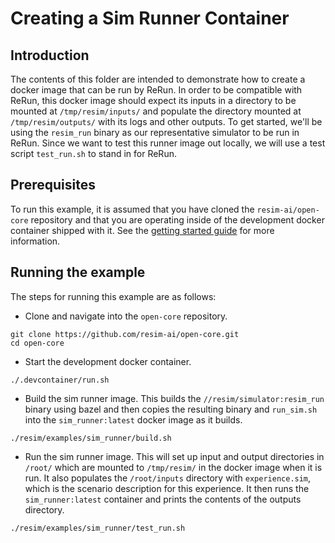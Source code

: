 # Creating a Sim Runner Container

## Introduction
The contents of this folder are intended to demonstrate how to create a docker
image that can be run by ReRun. In order to be compatible with ReRun, this
docker image should expect its inputs in a directory to be mounted at
`/tmp/resim/inputs/` and populate the directory mounted at `/tmp/resim/outputs/`
with its logs and other outputs. To get started, we'll be using the `resim_run`
binary as our representative simulator to be run in ReRun. Since we want to test
this runner image out locally, we will use a test script `test_run.sh` to stand
in for ReRun.

## Prerequisites

To run this example, it is assumed that you have cloned the `resim-ai/open-core`
repository and that you are operating inside of the development docker container
shipped with it. See the [getting started
guide](https://docs.resim.ai/open-core/#getting-started) for more information.

## Running the example

The steps for running this example are as follows:

 - Clone and navigate into the `open-core` repository.
```lang=bash
git clone https://github.com/resim-ai/open-core.git
cd open-core
```
 - Start the development docker container.
```lang=bash
./.devcontainer/run.sh
```
 - Build the sim runner image. This builds the `//resim/simulator:resim_run`
binary using bazel and then copies the resulting binary and `run_sim.sh` into
the `sim_runner:latest` docker image as it builds.
```lang=bash
./resim/examples/sim_runner/build.sh
```
 - Run the sim runner image. This will set up input and output directories in
   `/root/` which are mounted to `/tmp/resim/` in the docker image when it is
   run. It also populates the `/root/inputs` directory with `experience.sim`,
   which is the scenario description for this experience. It then runs the
   `sim_runner:latest` container and prints the contents of the outputs
   directory.
```lang=bash
./resim/examples/sim_runner/test_run.sh
```
